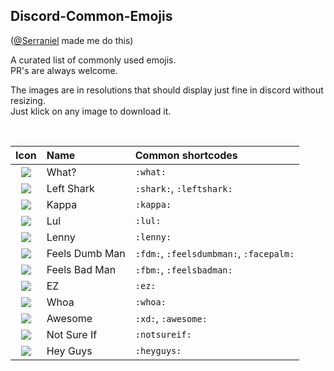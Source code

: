 ## Discord-Common-Emojis
([@Serraniel](http://github.com/serraniel) made me do this)

A curated list of commonly used emojis.<br>
PR's are always welcome.

The images are in resolutions that should display just fine in discord without resizing.<br>
Just klick on any image to download it.

<br>

|Icon|Name|Common shortcodes|
|:--:|:---|:----------------|
|![][what]|What?|`:what:`
|![][leftshark]|Left Shark|`:shark:`, `:leftshark:`
|![][kappa]|Kappa|`:kappa:`
|![][lul]|Lul|`:lul:`
|![][lenny]|Lenny|`:lenny:`
|![][fdm]|Feels Dumb Man|`:fdm:`, `:feelsdumbman:`, `:facepalm:`
|![][fbm]|Feels Bad Man|`:fbm:`, `:feelsbadman:`
|![][ez]|EZ|`:ez:`
|![][whoa]|Whoa|`:whoa:`
|![][xd]|Awesome|`:xd:`, `:awesome:`
|![][fry]|Not Sure If|`:notsureif:`
|![][heyguys]|Hey Guys|`:heyguys:`

[what]: https://cdn.discordapp.com/emojis/262301805738852352.png
[leftshark]: https://cdn.discordapp.com/emojis/232060435266797568.png
[kappa]: https://cdn.discordapp.com/emojis/246790977564573706.png
[lul]: https://cdn.discordapp.com/emojis/239071618758868992.png
[lenny]: https://cdn.discordapp.com/emojis/230610802384699392.png
[fdm]: https://cdn.discordapp.com/emojis/230610802724438016.png
[fbm]: https://cdn.discordapp.com/emojis/230271958011478016.png
[whoa]: https://cdn.discordapp.com/emojis/230610802640420864.png
[xd]: https://cdn.discordapp.com/emojis/230610802686558218.png
[fry]: https://cdn.discordapp.com/emojis/222644178331500545.png
[ez]: https://cdn.discordapp.com/emojis/222644174988509185.png
[heyguys]: https://cdn.discordapp.com/emojis/236546497431339020.png
